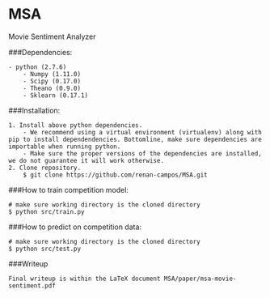 # MSA
Movie Sentiment Analyzer

###Dependencies:

    - python (2.7.6)
        - Numpy (1.11.0)
        - Scipy (0.17.0)
        - Theano (0.9.0)
        - Sklearn (0.17.1)

###Installation:

    1. Install above python dependencies.
        - We recommend using a virtual environment (virtualenv) along with pip to install dependendencies. Bottomline, make sure dependencies are importable when running python.
        - Make sure the proper versions of the dependencies are installed, we do not guarantee it will work otherwise.
    2. Clone repository.
        $ git clone https://github.com/renan-campos/MSA.git

###How to train competition model:

    # make sure working directory is the cloned directory
    $ python src/train.py

###How to predict on competition data:

    # make sure working directory is the cloned directory
    $ python src/test.py

###Writeup

    Final writeup is within the LaTeX document MSA/paper/msa-movie-sentiment.pdf

